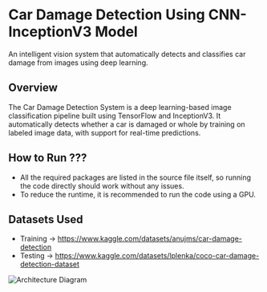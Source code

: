 # Car Damage Detection Using CNN-InceptionV3 Model 

An intelligent vision system that automatically detects and classifies car damage from images using deep learning.

<!--![User Dashboard](./frontend/public/assets/user.png)-->

## Overview

The Car Damage Detection System is a deep learning-based image classification pipeline built using TensorFlow and InceptionV3. It automatically detects whether a car is damaged or whole by training on labeled image data, with support for real-time predictions.

## How to Run ???

- All the required packages are listed in the source file itself, so running the code directly should work without any issues.
- To reduce the runtime, it is recommended to run the code using a GPU.

## Datasets Used

- Training -> https://www.kaggle.com/datasets/anujms/car-damage-detection
- Testing -> https://www.kaggle.com/datasets/lplenka/coco-car-damage-detection-dataset

![Architecture Diagram](/ArchitectureDiagram.png)
